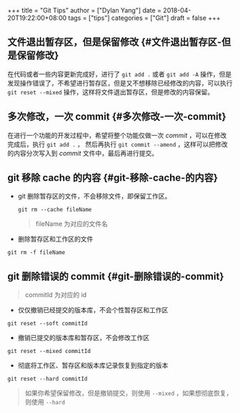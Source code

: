 +++
title = "Git Tips"
author = ["Dylan Yang"]
date = 2018-04-20T19:22:00+08:00
tags = ["tips"]
categories = ["Git"]
draft = false
+++

## 文件退出暂存区，但是保留修改 {#文件退出暂存区-但是保留修改}

在代码或者一些内容更新完成好，进行了 `git add .` 或者 `git add -A` 操作，但是发现操作错误了，不希望进行暂存区，但是又不想移除已经修改的内容，可以执行 `git reset --mixed` 操作，这样将文件退出暂存区，但是修改的内容保留。


## 多次修改，一次 commit {#多次修改-一次-commit}

在进行一个功能的开发过程中，希望将整个功能仅做一次 _commit_ ，可以在修改完成后，执行 `git add .` ， 然后再执行 `git commit --amend` ，这样可以把修改的内容分次写入到 _commit_ 文件中，最后再进行提交。


## git 移除 cache 的内容 {#git-移除-cache-的内容}

-   git 删除暂存区的文件，不会移除文件，即保留工作区。

    ```shell
    git rm --cache fileName
    ```

    > fileName 为对应的文件名

-   删除暂存区和工作区的文件

```shell
git rm -f fileName
```


## git 删除错误的 commit {#git-删除错误的-commit}

> commitId 为对应的 id

-   仅仅撤销已经提交的版本库，不会个性暂存区和工作区

```shell
git reset --soft commitId
```

-   撤销已提交的版本库和暂存区，不会修改工作区

```shell
git reset --mixed commitId
```

-   彻底将工作区、暂存区和版本库记录恢复到指定的版本

```shell
git reset --hard commitId
```

> 如果你希望保留修改，但是撤销提交，则使用 `--mixed` ，如果想彻底恢复，则使用 `--hard`
